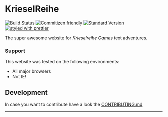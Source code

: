 # KrieselReihe

[![Build Status][travisimg]][travisorg]
[![Commitizen friendly][czimg]][czcli]
[![Standard Version][stdimg]][stdurl]
[![styled with prettier][prtimg]][prturl]

The super awesome website for _Krieselreihe Games_ text adventures.

### Support

This website was tested on the following environments:

- All major browsers
- Not IE!

## Development

In case you want to contribute have a look the [CONTRIBUTING.md][cont]

---

[travisimg]: https://travis-ci.com/krieselreihe/website.svg?branch=main
[travisorg]: https://travis-ci.com/krieselreihe/website
[czimg]: https://img.shields.io/badge/commitizen-friendly-brightgreen.svg
[czcli]: http://commitizen.github.io/cz-cli/
[stdimg]: https://img.shields.io/badge/release-standard%20version-brightgreen.svg
[stdurl]: https://github.com/conventional-changelog/standard-version
[prtimg]: https://img.shields.io/badge/styled_with-prettier-ff69b4.svg
[prturl]: https://github.com/prettier/prettier
[cont]: https://github.com/krieselreihe/website/blob/main/CONTRIBUTING.md
